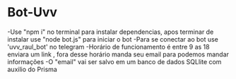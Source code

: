 # Bot-Uvv
-Use "npm i" no terminal para instalar dependencias, apos terminar de instalar use "node bot.js" para iniciar o bot
-Para se conectar ao bot use 'uvv_raul_bot' no telegram 
-Horário de funcionamento é entre 9 as 18 enviara um link , fora desse horário manda seu email para podemos mandar informações 
-O "email" vai ser salvo em um banco de dados SQLlite com auxilio do Prisma
